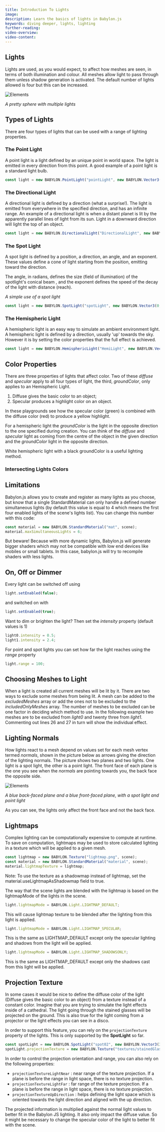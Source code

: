 ```yaml
---
title: Introduction To Lights
image:
description: Learn the basics of lights in Babylon.js
keywords: diving deeper, lights, lighting
further-reading:
video-overview:
video-content:
---
```


## Lights

Lights are used, as you would expect, to affect how meshes are seen, in terms of both illumination and colour.
All meshes allow light to pass through them unless shadow generation is activated. The default number of lights allowed is
four but this can be increased.

![Elements](/img/testlight.jpg)

_A pretty sphere with multiple lights_

## Types of Lights

There are four types of lights that can be used with a range of lighting properties.

### The Point Light

A point light is a light defined by an unique point in world space. The light is emitted in every direction from this point. A good example of a point light is a standard light bulb.

```javascript
const light = new BABYLON.PointLight("pointLight", new BABYLON.Vector3(1, 10, 1), scene);
```

### The Directional Light

A directional light is defined by a direction (what a surprise!). The light is emitted from everywhere in the specified direction, and has an infinite range.
An example of a directional light is when a distant planet is lit by the apparently parallel lines of light from its sun. Light in a downward direction will light
the top of an object.

```javascript
const light = new BABYLON.DirectionalLight("DirectionalLight", new BABYLON.Vector3(0, -1, 0), scene);
```

### The Spot Light

A spot light is defined by a position, a direction, an angle, and an exponent. These values define a cone of light starting from the position, emitting toward the direction.

The angle, in radians, defines the size (field of illumination) of the spotlight's conical beam , and the exponent defines the speed of the decay of the light with distance (reach).

_A simple use of a spot light_

```javascript
const light = new BABYLON.SpotLight("spotLight", new BABYLON.Vector3(0, 30, -10), new BABYLON.Vector3(0, -1, 0), Math.PI / 3, 2, scene);
```

### The Hemispheric Light

A hemispheric light is an easy way to simulate an ambient environment light. A hemispheric light is defined by a direction, usually 'up' towards the sky. However it is by setting the color properties
that the full effect is achieved.

```javascript
const light = new BABYLON.HemisphericLight("HemiLight", new BABYLON.Vector3(0, 1, 0), scene);
```

## Color Properties

There are three properties of lights that affect color. Two of these _diffuse_ and _specular_ apply to all four types of light, the third, _groundColor_, only applies to an Hemispheric Light.

1. Diffuse gives the basic color to an object;
2. Specular produces a highlight color on an object.

In these playgrounds see how the specular color (green) is combined with the diffuse color (red) to produce a yellow highlight.

<Playground id="#20OAV9" title="Point Light Example" description="Simple Example of adding a Point Light to your scene." image="/img/playgroundsAndNMEs/divingDeeperLightsIntro1.jpg" isMain={true} category="Lights"/>

<Playground id="#20OAV9#1" title="Directional Light Example" description="Simple Example of adding a Directional Light to your scene." image="/img/playgroundsAndNMEs/divingDeeperLightsIntro2.jpg" isMain={true} category="Lights"/>

<Playground id="#20OAV9#3" title="Spot Light Example" description="Simple Example of adding a Spot Light to your scene." image="/img/playgroundsAndNMEs/divingDeeperLightsIntro3.jpg" isMain={true} category="Lights"/>

<Playground id="#20OAV9#5" title="Hemispheric Light Example" description="Simple Example of adding a Hemispheric Light to your scene." image="/img/playgroundsAndNMEs/divingDeeperLightsIntro4.jpg" isMain={true} category="Lights"/>

For a hemispheric light the _groundColor_ is the light in the opposite direction to the one specified during creation.
You can think of the _diffuse_ and _specular_ light as coming from the centre of the object in the given direction and the _groundColor_ light in the opposite direction.

<Playground id="#20OAV9#5" title="Hemispheric Light On 2 Spheres" description="Simple Example of a Hemispheric Light on 2 spheres." image="/img/playgroundsAndNMEs/divingDeeperLightsIntro5.jpg"/>

White hemispheric light with a black groundColor is a useful lighting method.

### Intersecting Lights Colors

<Playground id="#20OAV9#9" title="Intersecting Spot Lights" description="Simple Example of a intersecting spot light colors." image="/img/playgroundsAndNMEs/divingDeeperLightsIntro6.jpg"/>

## Limitations

Babylon.js allows you to create and register as many lights as you choose, but know that a single StandardMaterial can only handle a defined number simultaneous lights (by default this value is equal to 4 which means the first four enabled lights of the scene's lights list).
You can change this number with this code:

```javascript
const material = new BABYLON.StandardMaterial("mat", scene);
material.maxSimultaneousLights = 6;
```

But beware! Because with more dynamic lights, Babylon.js will generate bigger shaders which may not be compatible with low end devices like mobiles or small tablets. In this case, babylon.js will try to recompile shaders with less lights.

<Playground id="#IRVAX#0" title="6 Intersecting Point Lights" description="Simple Example with 6 intersecting point lights." image="/img/playgroundsAndNMEs/divingDeeperLightsIntro7.jpg"/>

## On, Off or Dimmer

Every light can be switched off using

```javascript
light.setEnabled(false);
```

and switched on with

```javascript
light.setEnabled(true);
```

Want to dim or brighten the light? Then set the _intensity_ property (default values is 1)

```javascript
light0.intensity = 0.5;
light1.intensity = 2.4;
```

For point and spot lights you can set how far the light reaches using the _range_ property

```javascript
light.range = 100;
```

## Choosing Meshes to Light

When a light is created all current meshes will be lit by it. There are two ways to exclude some meshes from being lit.
A mesh can be added to the _excludedMeshes_ array or add the ones not to be excluded to the _includedOnlyMeshes_ array. The number of meshes to be excluded can be one factor in deciding which method to use. In the following example two meshes are to be excluded from _light0_ and twenty three from _light1_. Commenting out lines 26 and 27 in turn will show the individual effect.

<Playground id="#20OAV9#8" title="Example of Excluding Meshes to Light" description="Simple Example of exluding meshes from being lit by a light." image="/img/playgroundsAndNMEs/divingDeeperLightsIntro8.jpg" isMain={true} category="Lights"/>

## Lighting Normals

How lights react to a mesh depend on values set for each mesh vertex termed _normals_, shown in the picture below as arrows giving the direction of the lighting normals. The picture shows two planes and two lights. One light is a spot light, the other is a point light. The front face of each plane is the one you see when the _normals_ are pointing towards you, the back face the opposite side.

![Elements](/img/how_to/Mesh/normals6.jpg)

_A blue back-faced plane and a blue front-faced plane, with a spot light and point light_

As you can see, the lights only affect the front face and not the back face.

## Lightmaps

Complex lighting can be computationally expensive to compute at runtime. To save on computation, lightmaps may be used to store calculated lighting in a texture which will be applied to a given mesh.

```javascript
const lightmap = new BABYLON.Texture("lightmap.png", scene);
const material = new BABYLON.StandardMaterial("material", scene);
material.lightmapTexture = lightmap;
```

Note: To use the texture as a shadowmap instead of lightmap, set the material.useLightmapAsShadowmap field to true.

The way that the scene lights are blended with the lightmap is based on the lightmapMode of the lights in the scene.

```javascript
light.lightmapMode = BABYLON.Light.LIGHTMAP_DEFAULT;
```

This will cause lightmap texture to be blended after the lighting from this light is applied.

```javascript
light.lightmapMode = BABYLON.Light.LIGHTMAP_SPECULAR;
```

This is the same as LIGHTMAP_DEFAULT except only the specular lighting and shadows from the light will be applied.

```javascript
light.lightmapMode = BABYLON.Light.LIGHTMAP_SHADOWSONLY;
```

This is the same as LIGHTMAP_DEFAULT except only the shadows cast from this light will be applied.

<Playground id="#ULACCM#37" title="Lightmaps Example" description="Simple Example of using lightmaps in your scene." image="/img/playgroundsAndNMEs/divingDeeperLightsIntro9.jpg"/>

## Projection Texture

In some cases it would be nice to define the diffuse color of the light (Diffuse gives the basic color to an object) from a texture instead of a constant color. Imagine that you are trying to simulate the light effects inside of a cathedral. The light going through the stained glasses will be projected on the ground. This is also true for the light coming from a projector or the light effects you can see in a disco.

In order to support this feature, you can rely on the `projectionTexture` property of the lights. This is only supported by the **SpotLight** so far.

```javascript
const spotLight = new BABYLON.SpotLight("spot02", new BABYLON.Vector3(30, 40, 30), new BABYLON.Vector3(-1, -2, -1), 1.1, 16, scene);
spotLight.projectionTexture = new BABYLON.Texture("textures/stainedGlass.png", scene);
```

<Playground id="#CQNGRK" title="Projection Texture Example" description="Simple Example of using projection textures in your scene." image="/img/playgroundsAndNMEs/divingDeeperLightsIntro10.jpg"/>

<Youtube id="qqMuuSM7GvI"/>

In order to control the projection orientation and range, you can also rely on the following properties:

- `projectionTextureLightNear` : near range of the texture projection. If a plane is before the range in light space, there is no texture projection.
- `projectionTextureLightFar` : far range of the texture projection. If a plane is before the range in light space, there is no texture projection.
- `projectionTextureUpDirection` : helps defining the light space which is oriented towards the light direction and aligned with the up direction.

The projected information is multiplied against the normal light values to better fit in the Babylon JS lighting. It also only impact the diffuse value. So it might be necessary to change the specular color of the light to better fit with the scene.

